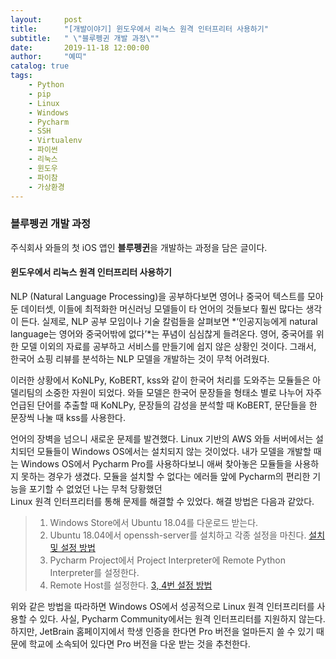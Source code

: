 ```yaml
---
layout:     post
title:      "[개발이야기] 윈도우에서 리눅스 원격 인터프리터 사용하기"
subtitle:   " \"블루펭귄 개발 과정\""
date:       2019-11-18 12:00:00
author:     "예띠"
catalog: true
tags:
    - Python
    - pip
    - Linux
    - Windows
    - Pycharm
    - SSH
    - Virtualenv
    - 파이썬
    - 리눅스
    - 윈도우
    - 파이참
    - 가상환경
---
```


### 블루펭귄 개발 과정

주식회사 와들의 첫 iOS 앱인 **블루펭귄**을 개발하는 과정을 담은 글이다.

#### 윈도우에서 리눅스 원격 인터프리터 사용하기
NLP (Natural Language Processing)을 공부하다보면 영어나 중국어 텍스트를 모아둔 데이터셋, 이들에 최적화한 머신러닝 모델들이 타 언어의 것들보다 훨씬 많다는 생각이 든다. 실제로, NLP 공부 모임이나 기술 칼럼들을 살펴보면 *‘인공지능에게 natural language는 영어와 중국어밖에 없다’*는 푸념이 심심찮게 들려온다. 영어, 중국어를 위한 모델 이외의 자료를 공부하고 서비스를 만들기에 쉽지 않은 상황인 것이다. 그래서, 한국어 쇼핑 리뷰를 분석하는 NLP 모델을 개발하는 것이 무척 어려웠다.

이러한 상황에서 KoNLPy, KoBERT, kss와 같이 한국어 처리를 도와주는 모듈들은 아델리팀의 소중한 자원이 되었다. 와들 모델은 한국어 문장들을 형태소 별로 나누어 자주 언급된 단어를 추출할 때 KoNLPy, 문장들의 감성을 분석할 때 KoBERT, 문단들을 한 문장씩 나눌 때 kss를 사용한다.

언어의 장벽을 넘으니 새로운 문제를 발견했다. Linux 기반의 AWS 와들 서버에서는 설치되던 모듈들이 Windows OS에서는 설치되지 않는 것이었다. 내가 모델을 개발할 때는 Windows OS에서 Pycharm Pro를 사용하다보니 애써 찾아놓은 모듈들을 사용하지 못하는 경우가 생겼다. 모듈을 설치할 수 없다는 에러들 앞에 Pycharm의 편리한 기능을 포기할 수 없었던 나는 무척 당황했던  
Linux 원격 인터프리터를 통해 문제를 해결할 수 있었다. 해결 방법은 다음과 같았다.

> 1.	Windows Store에서 Ubuntu 18.04를 다운로드 받는다.
> 2.	Ubuntu 18.04에서 openssh-server를 설치하고 각종 설정을 마친다. [설치 및 설정 방법](https://jootc.com/p/201808031462)
> 3.	Pycharm Project에서 Project Interpreter에 Remote Python Interpreter를 설정한다.
> 4.	Remote Host를 설정한다. [3, 4번 설정 방법](https://pytogether.tistory.com/1)

위와 같은 방법을 따라하면 Windows OS에서 성공적으로 Linux 원격 인터프리터를 사용할 수 있다. 사실, Pycharm Community에서는 원격 인터프리터를 지원하지 않는다. 하지만, JetBrain 홈페이지에서 학생 인증을 한다면 Pro 버전을 얼마든지 쓸 수 있기 때문에 학교에 소속되어 있다면 Pro 버전을 다운 받는 것을 추천한다.
